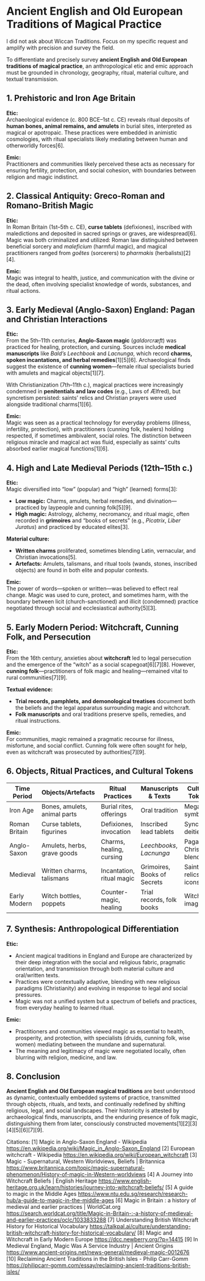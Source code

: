 # Ancient English and Old European Traditions of Magical Practice #


I did not ask about Wiccan Traditions. Focus on my specific request and amplify with precision and survey the field.

To differentiate and precisely survey **ancient English and Old European traditions of magical practice**, an anthropological etic and emic approach must be grounded in chronology, geography, ritual, material culture, and textual transmission.

## 1. Prehistoric and Iron Age Britain

**Etic:**  
Archaeological evidence (c. 800 BCE–1st c. CE) reveals ritual deposits of **human bones, animal remains, and amulets** in burial sites, interpreted as magical or apotropaic. These practices were embedded in animistic cosmologies, with ritual specialists likely mediating between human and otherworldly forces[6].

**Emic:**  
Practitioners and communities likely perceived these acts as necessary for ensuring fertility, protection, and social cohesion, with boundaries between religion and magic indistinct.

## 2. Classical Antiquity: Greco-Roman and Romano-British Magic

**Etic:**  
In Roman Britain (1st–5th c. CE), **curse tablets** (defixiones), inscribed with maledictions and deposited in sacred springs or graves, are widespread[6]. Magic was both criminalized and utilized: Roman law distinguished between beneficial sorcery and *maleficium* (harmful magic), and magical practitioners ranged from *goêtes* (sorcerers) to *pharmakis* (herbalists)[2][4].

**Emic:**  
Magic was integral to health, justice, and communication with the divine or the dead, often involving specialist knowledge of words, substances, and ritual actions.

## 3. Early Medieval (Anglo-Saxon) England: Pagan and Christian Interactions

**Etic:**  
From the 5th–11th centuries, **Anglo-Saxon magic** (*galdorcræft*) was practiced for healing, protection, and cursing. Sources include **medical manuscripts** like *Bald’s Leechbook* and *Lacnunga*, which record **charms, spoken incantations, and herbal remedies**[1][5][6]. Archaeological finds suggest the existence of **cunning women**—female ritual specialists buried with amulets and magical objects[1][7].

With Christianization (7th–11th c.), magical practices were increasingly condemned in **penitentials and law codes** (e.g., Laws of Ælfred), but syncretism persisted: saints’ relics and Christian prayers were used alongside traditional charms[1][6].

**Emic:**  
Magic was seen as a practical technology for everyday problems (illness, infertility, protection), with practitioners (cunning folk, healers) holding respected, if sometimes ambivalent, social roles. The distinction between religious miracle and magical act was fluid, especially as saints’ cults absorbed earlier magical functions[1][6].

## 4. High and Late Medieval Periods (12th–15th c.)

**Etic:**  
Magic diversified into “low” (popular) and “high” (learned) forms[3]:
- **Low magic:** Charms, amulets, herbal remedies, and divination—practiced by laypeople and cunning folk[5][9].
- **High magic:** Astrology, alchemy, necromancy, and ritual magic, often recorded in **grimoires** and “books of secrets” (e.g., *Picatrix*, *Liber Juratus*) and practiced by educated elites[3].

**Material culture:**  
- **Written charms** proliferated, sometimes blending Latin, vernacular, and Christian invocations[5].
- **Artefacts:** Amulets, talismans, and ritual tools (wands, stones, inscribed objects) are found in both elite and popular contexts.

**Emic:**  
The power of words—spoken or written—was believed to effect real change. Magic was used to cure, protect, and sometimes harm, with the boundary between licit (church-sanctioned) and illicit (condemned) practice negotiated through social and ecclesiastical authority[5][3].

## 5. Early Modern Period: Witchcraft, Cunning Folk, and Persecution

**Etic:**  
From the 16th century, anxieties about **witchcraft** led to legal persecution and the emergence of the “witch” as a social scapegoat[6][7][8]. However, **cunning folk**—practitioners of folk magic and healing—remained vital to rural communities[7][9].

**Textual evidence:**  
- **Trial records, pamphlets, and demonological treatises** document both the beliefs and the legal apparatus surrounding magic and witchcraft.
- **Folk manuscripts** and oral traditions preserve spells, remedies, and ritual instructions.

**Emic:**  
For communities, magic remained a pragmatic recourse for illness, misfortune, and social conflict. Cunning folk were often sought for help, even as witchcraft was prosecuted by authorities[7][9].

## 6. Objects, Ritual Practices, and Cultural Tokens

| Time Period         | Objects/Artefacts              | Ritual Practices             | Manuscripts & Texts           | Cultural Tokens          |
|---------------------|-------------------------------|------------------------------|-------------------------------|-------------------------|
| Iron Age            | Bones, amulets, animal parts  | Burial rites, offerings      | Oral tradition                | Megaliths, symbols      |
| Roman Britain       | Curse tablets, figurines      | Defixiones, invocation       | Inscribed lead tablets        | Syncretic deities       |
| Anglo-Saxon         | Amulets, herbs, grave goods   | Charms, healing, cursing     | *Leechbooks*, *Lacnunga*      | Pagan-Christian blends  |
| Medieval            | Written charms, talismans     | Incantation, ritual magic    | Grimoires, Books of Secrets   | Saints’ relics, icons   |
| Early Modern        | Witch bottles, poppets        | Counter-magic, healing       | Trial records, folk books     | Witchcraft imagery      |

## 7. Synthesis: Anthropological Differentiation

**Etic:**  
- Ancient magical traditions in England and Europe are characterized by their deep integration with the social and religious fabric, pragmatic orientation, and transmission through both material culture and oral/written texts.
- Practices were contextually adaptive, blending with new religious paradigms (Christianity) and evolving in response to legal and social pressures.
- Magic was not a unified system but a spectrum of beliefs and practices, from everyday healing to learned ritual.

**Emic:**  
- Practitioners and communities viewed magic as essential to health, prosperity, and protection, with specialists (druids, cunning folk, wise women) mediating between the mundane and supernatural.
- The meaning and legitimacy of magic were negotiated locally, often blurring with religion, medicine, and law.

## 8. Conclusion

**Ancient English and Old European magical traditions** are best understood as dynamic, contextually embedded systems of practice, transmitted through objects, rituals, and texts, and continually redefined by shifting religious, legal, and social landscapes. Their historicity is attested by archaeological finds, manuscripts, and the enduring presence of folk magic, distinguishing them from later, consciously constructed movements[1][2][3][4][5][6][7][9].

Citations:
[1] Magic in Anglo-Saxon England - Wikipedia https://en.wikipedia.org/wiki/Magic_in_Anglo-Saxon_England
[2] European witchcraft - Wikipedia https://en.wikipedia.org/wiki/European_witchcraft
[3] Magic - Supernatural, Western Worldviews, Beliefs | Britannica https://www.britannica.com/topic/magic-supernatural-phenomenon/History-of-magic-in-Western-worldviews
[4] A Journey into Witchcraft Beliefs | English Heritage https://www.english-heritage.org.uk/learn/histories/journey-into-witchcraft-beliefs/
[5] A guide to magic in the Middle Ages https://www.ntu.edu.sg/research/research-hub/a-guide-to-magic-in-the-middle-ages
[6] Magic in Britain : a history of medieval and earlier practices | WorldCat.org https://search.worldcat.org/title/Magic-in-Britain-:-a-history-of-medieval-and-earlier-practices/oclc/1033833288
[7] Understanding British Witchcraft History for Historical Vocabulary https://talkpal.ai/culture/understanding-british-witchcraft-history-for-historical-vocabulary/
[8] Magic and Witchcraft in Early Modern Europe https://dcc.newberry.org/?p=14415
[9] In Medieval England, Magic Was A Service Industry | Ancient Origins https://www.ancient-origins.net/news-general/medieval-magic-0012676
[10] Reclaiming Ancient Traditions in the British Isles - Philip Carr-Gomm https://philipcarr-gomm.com/essay/reclaiming-ancient-traditions-british-isles/

